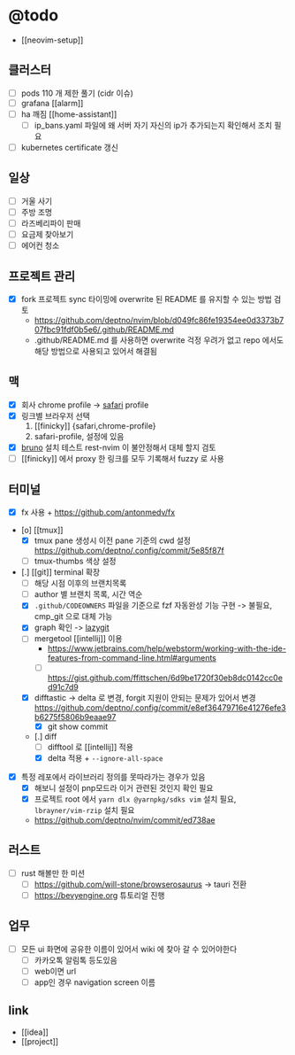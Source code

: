 # @todo

- [[neovim-setup]]

## 클러스터
- [ ] pods 110 개 제한 풀기 (cidr 이슈)
- [ ] grafana [[alarm]]
- [ ] ha 깨짐 [[home-assistant]]
  - [ ] ip_bans.yaml 파일에 왜 서버 자기 자신의 ip가 추가되는지 확인해서 조치 필요
- [ ] kubernetes certificate 갱신

## 일상
- [ ] 거울 사기
- [ ] 주방 조명
- [ ] 라즈베리파이 판매
- [ ] 요금제 찾아보기
- [ ] 에어컨 청소

## 프로젝트 관리
- [X] fork 프로젝트 sync 타이밍에 overwrite 된 README 를 유지할 수 있는 방법 검토
  + https://github.com/deptno/nvim/blob/d049fc86fe19354ee0d3373b707fbc91fdf0b5e6/.github/README.md
  - .github/README.md 를 사용하면 overwrite 걱정 우려가 없고 repo 에서도 해당 방법으로 사용되고 있어서 해결됨

## 맥
- [X] 회사 chrome profile -> [safari](safari) profile
- [X] 링크별 브라우저 선택
  1. [[finicky]] {safari,chrome-profile}
  2. safari-profile, 설정에 있음
- [X] [bruno](bruno) 설치 테스트 rest-nvim 이 불안정해서 대체 할지 검토
- [ ] [[finicky]] 에서 proxy 한 링크를 모두 기록해서 fuzzy 로 사용

## 터미널
- [X] fx 사용 + https://github.com/antonmedv/fx
- [o] [[tmux]]
  - [X] tmux pane 생성시 이전 pane 기준의 cwd 설정 https://github.com/deptno/.config/commit/5e85f87f
  - [ ] tmux-thumbs 색상 설정
- [.] [[git]] terminal 확장
  - [ ] 해당 시점 이후의 브랜치목록
  - [ ] author 별 브랜치 목록, 시간 역순
  - [X] `.github/CODEOWNERS` 파일을 기준으로 fzf 자동완성 기능 구현 -> 불필요, cmp_git 으로 대체 가능
  - [X] graph 확인 -> [lazygit](lazygit)
  - [ ] mergetool [[intellij]] 이용
    + https://www.jetbrains.com/help/webstorm/working-with-the-ide-features-from-command-line.html#arguments
    - [ ] https://gist.github.com/ffittschen/6d9be1720f30eb8dc0142cc0ed91c7d9
  - [X] difftastic -> delta 로 변경, forgit 지원이 안되는 문제가 있어서 변경 https://github.com/deptno/.config/commit/e8ef36479716e41276efe3b6275f5806b9eaae97
      - [X] git show commit
  - [.] diff
    - [ ] difftool 로 [[intellij]] 적용
    - [X] delta 적용 + `--ignore-all-space`
- [X] 특정 레포에서 라이브러리 정의를 못따라가는 경우가 있음
  - [X] 해보니 설정이 pnp모드라 이거 관련된 것인지 확인 필요
  - [X] 프로젝트 root 에서 `yarn dlx @yarnpkg/sdks vim` 설치 필요, `lbrayner/vim-rzip` 설치 필요
  + https://github.com/deptno/nvim/commit/ed738ae

## 러스트
- [ ] rust 해볼만 한 미션
  - [ ] https://github.com/will-stone/browserosaurus -> tauri 전환
  - [ ] https://bevyengine.org 튜토리얼 진행

## 업무
- [ ] 모든 ui 화면에 공유한 이름이 있어서 wiki 에 찾아 갈 수 있어야한다
  - [ ] 카카오톡 알림톡 등도있음
  - [ ] web이면 url
  - [ ] app인 경우 navigation screen 이름

## link 
- [[idea]]
- [[project]]
